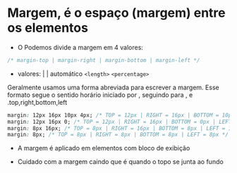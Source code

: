 # Margem, é o espaço (margem) entre os elementos

* O Podemos divide a margem em 4 valores:
```css
/* margin-top | margin-right | margin-bottom | margin-left */
```

* valores: | | automático `<length>` `<percentage>`

Geralmente usamos uma forma abreviada para escrever a margem. Esse formato segue o sentido horário iniciado por , seguindo para , e .top,right,bottom,left

```css
margin: 12px 16px 10px 4px; /* TOP = 12px | RIGHT = 16px | BOTTOM = 10px | LEFT = 4px */
margin: 12px 16px 0; /* TOP = 12px | RIGHT = 16px | BOTTOM = 0px | LEFT = 16px */
margin: 8px 16px; /* TOP = 8px | RIGHT = 16px | BOTTOM = 8px | LEFT = 16px */
margin: 8px; /* TOP = 8px | RIGHT = 8px | BOTTOM = 8px | LEFT = 8px */
``` 
* A margem é aplicado em elementos com bloco de exibição
  
* Cuidado com a margem caindo que é quando o topo se junta ao fundo